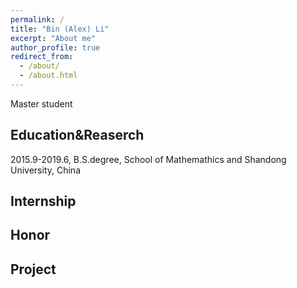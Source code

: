 ```yaml
---
permalink: /
title: "Bin (Alex) Li"
excerpt: "About me"
author_profile: true
redirect_from: 
  - /about/
  - /about.html
---
```


Master student 


## Education&Reaserch
2015.9-2019.6, B.S.degree, School of Mathemathics and Shandong University, China

## Internship


## Honor


## Project



